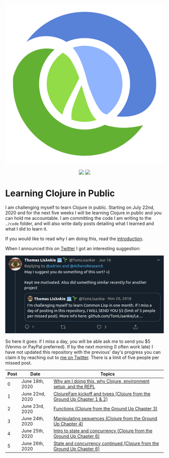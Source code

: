 <p align="center">
    <img src="posts/images/Clojure_logo.svg" /><br /><br />
    <img src="https://img.shields.io/badge/4clojure-46%20out%20of%20156-green?logo=clojure&style=flat" />
    <img src="https://img.shields.io/badge/Clojure%20from%20the%20Ground%20Up-5%20out%20of%209-green?logo=clojure&style=flat" />
</p>

# Learning Clojure in Public

I am challenging myself to learn Clojure in public. Starting on July 22nd, 2020 and for the next five weeks I will be learning Clojure in public and you can hold me accountable. I am committing the code I am writing to the `./code` folder, and will also write daily posts detailing what I learned and what I did to learn it.

If you would like to read why I am doing this, read the [introduction](posts/2020-06-18.md).

When I announced this on [Twitter](https://twitter.com/adrien/status/1273013237076971528) I got an interesting suggestion:

<p align="center"><img src="posts/images/lisankie-inspiration.png" /></p>

So here it goes: if I miss a day, you will be able ask me to send you \$5 (Venmo or PayPal preferred). If by the next morning (I often work late) I have not updated this repository with the previous' day's progress you can claim it by reaching out to [me on Twitter](https://twitter.com/adrien). There is a limit of five people per missed post.

| Post | Date            | Topics                                                                                         |
| ---- | --------------- | ---------------------------------------------------------------------------------------------- |
| 0    | June 18th, 2020 | [Why am I doing this, why Clojure, environment setup, and the REPL](posts/2020-06-18.md)       |
| 1    | June 22nd, 2020 | [ClojureFam kickoff and types (Clojure from the Ground Up Chapter 1 & 2)](posts/2020-06-22.md) |
| 2    | June 23rd, 2020 | [Functions (Clojure from the Ground Up Chapter 3)](posts/2020-06-23.md)                        |
| 3    | June 24th, 2020 | [Manipulating sequences (Clojure from the Ground Up Chapter 4)](posts/2020-06-24.md)           |
| 4    | June 25th, 2020 | [Intro to state and concurrency (Clojure from the Ground Up Chapter 6)](posts/2020-06-25.md)   |
| 5    | June 26th, 2020 | [State and concurrency continued (Clojure from the Ground Up Chapter 6)](posts/2020-06-26.md)  |
